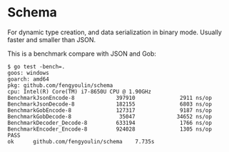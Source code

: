# Schema #

For dynamic type creation, and data serialization in binary mode. Usually faster and smaller than JSON.

This is a benchmark compare with JSON and Gob:
```
$ go test -bench=.
goos: windows
goarch: amd64
pkg: github.com/fengyoulin/schema
cpu: Intel(R) Core(TM) i7-8650U CPU @ 1.90GHz
BenchmarkJsonEncode-8             397910              2911 ns/op
BenchmarkJsonDecode-8             182155              6803 ns/op
BenchmarkGobEncode-8              127317              9187 ns/op
BenchmarkGobDecode-8               35047             34652 ns/op
BenchmarkDecoder_Decode-8         633194              1766 ns/op
BenchmarkEncoder_Encode-8         924028              1305 ns/op
PASS
ok      github.com/fengyoulin/schema    7.735s
```
